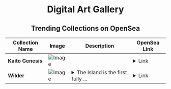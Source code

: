 <div align="center">

# Digital Art Gallery

## Trending Collections on OpenSea

| Collection Name                       | Image                                                                                     | Description                       | OpenSea Link                                                                                          |
|---------------------------------------|-------------------------------------------------------------------------------------------|-----------------------------------|--------------------------------------------------------------------------------------------------------|
| **Kaito Genesis** | ![Image](https://i.seadn.io/s/raw/files/49e1871a0d00cbeedf848aee7fe54884.png?w=500&auto=format?w=200&auto=format) |  | <details><summary>Link</summary>[Kaito Genesis](https://opensea.io/collection/kaito-genesis-27)</details> |
| **Wilder** | ![Image](https://i.seadn.io/s/raw/files/cdca11a32fc07b4189112f754f3ee1f5.png?w=500&auto=format?w=200&auto=format) | <details><summary>The Island is the first fully ...</summary>The Island is the first fully explorable area in Wilder World, featuring a vast digital metropolis spread across 8 distinct neighborhoods that offer diverse gameplay, exploration, art and nature. Zoning on the Island is divided into residential, commercial, industrial and mixed-use areas, allowing Wilders to develop properties for experiences, living, commerce and crafting within the evolving open world of Wiami.</details> | <details><summary>Link</summary>[Wilder](https://opensea.io/collection/wilder-5)</details> |

</div>